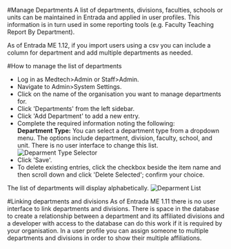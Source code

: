#Manage Departments
A list of departments, divisions, faculties, schools or units can be maintained in Entrada and applied in user profiles.  This information is in turn used in some reporting tools (e.g. Faculty Teaching Report By Department).

As of Entrada ME 1.12, if you import users using a csv you can include a column for department and add multiple departments as needed.

#How to manage the list of departments
* Log in as Medtech>Admin or Staff>Admin.
* Navigate to Admin>System Settings.
* Click on the name of the organisation you want to manage departments for.
* Click 'Departments' from the left sidebar.
* Click 'Add Department' to add a new entry.
* Complete the required information noting the following:  
**Department Type:** You can select a department type from a dropdown menu.  The options include department, division, faculty, school, and unit.  There is no user interface to change this list.
![Deparment Type Selector](/img/systemsetup/departmenttype-me1.11.png)
* Click 'Save'.
* To delete existing entries, click the checkbox beside the item name and then scroll down and click 'Delete Selected'; confirm your choice.  

The list of departments will display alphabetically.
![Deparment List](/img/systemsetup/departmentlist-me1.11.png)

#Linking departments and divisions
As of Entrada ME 1.11 there is no user interface to link departments and divisions.  There is space in the database to create a relationship between a department and its affiliated divisions and a developer with access to the database can do this work if it is required by your organisation.  In a user profile you can assign someone to multiple departments and divisions in order to show their multiple affiliations.
